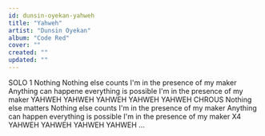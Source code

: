 ```yaml
---
id: dunsin-oyekan-yahweh
title: "Yahweh"
artist: "Dunsin Oyekan"
album: "Code Red"
cover: ""
created: ""
updated: ""
---
```


SOLO 1
Nothing
Nothing else counts
I'm in the presence of my maker
Anything can happene
everything is possible
I'm in the presence of my maker
YAHWEH YAHWEH YAHWEH
YAHWEH YAHWEH
CHROUS
Nothing else matters
Nothing else counts
I'm in the presence of my maker
Anything can happen
everything is possible
I'm in the presence of my maker X4
YAHWEH YAHWEH YAHWEH  YAHWEH ...
